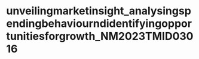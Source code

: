 # unveilingmarketinsight_analysingspendingbehaviourndidentifyingopportunitiesforgrowth_NM2023TMID03016